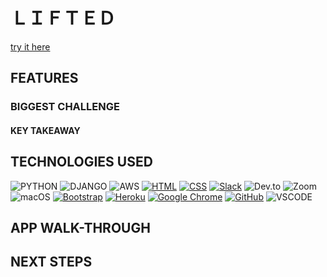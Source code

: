 
# ＬＩＦＴＥＤ


[try it here](https://lifted-8235455a8d3f.herokuapp.com/home/)

## FEATURES




### BIGGEST CHALLENGE



#### KEY TAKEAWAY



## TECHNOLOGIES USED 
![PYTHON](https://img.shields.io/badge/Python-14354C?style=for-the-badge&logo=python&logoColor=white)
![DJANGO](https://img.shields.io/badge/Django-092E20?style=for-the-badge&logo=django&logoColor=white)
![AWS](https://img.shields.io/badge/Amazon_AWS-232F3E?style=for-the-badge&logo=amazon-aws&logoColor=white)
[![HTML](https://img.shields.io/badge/HTML5-E34F26?style=for-the-badge&logo=html5&logoColor=white)](https://developer.mozilla.org/en-US/docs/Web/HTML)
[![CSS](https://img.shields.io/badge/CSS-239120?&style=for-the-badge&logo=css3&logoColor=white)](https://developer.mozilla.org/en-US/docs/Web/CSS)
[![Slack](https://img.shields.io/badge/Slack-4A154B?style=for-the-badge&logo=slack&logoColor=white)](https://slack.com/)
![Dev.to](https://img.shields.io/badge/dev.to-0A0A0A?style=for-the-badge&logo=devdotto&logoColor=white)
![Zoom](https://img.shields.io/badge/Zoom-2D8CFF?style=for-the-badge&logo=zoom&logoColor=white)
![macOS](https://img.shields.io/badge/mac%20os-000000?style=for-the-badge&logo=apple&logoColor=white)
[![Bootstrap](https://img.shields.io/badge/Bootstrap-563D7C?style=for-the-badge&logo=bootstrap&logoColor=white)](https://getbootstrap.com/)
[![Heroku](https://img.shields.io/badge/Heroku-430098?style=for-the-badge&logo=heroku&logoColor=white)](https://www.heroku.com/)
[![Google Chrome](https://img.shields.io/badge/Google_Chrome-4285F4?style=for-the-badge&logo=Google-chrome&logoColor=white)](https://www.google.com/chrome/)
[![GitHub](https://img.shields.io/badge/GitHub-Version%20Control-lightgrey)](https://github.com/)
![VSCODE](https://img.shields.io/badge/Made%20for-VSCode-1f425f.svg)


## APP WALK-THROUGH




## NEXT STEPS

